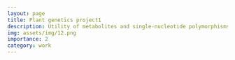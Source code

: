```yaml
---
layout: page
title: Plant genetics project1
description: Utility of metabolites and single-nucleotide polymorphisms for classification and prediction of grain size related traits under high night temperature conditions in rice.
img: assets/img/12.png
importance: 2
category: work
---
```

